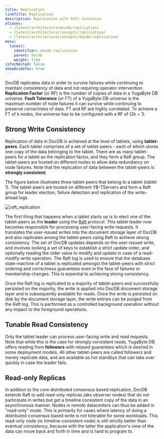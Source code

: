 ```yaml
---
title: Replication
linkTitle: Replication
description: Replication with Raft Consensus
aliases:
  - /latest/architecture/docdb/replication/
  - /latest/architecture/concepts/replication/
  - /latest/architecture/concepts/docdb/replication/
menu:
  latest:
    identifier: docdb-replication
    parent: docdb
    weight: 1144
isTocNested: false
showAsideToc: true
---
```


DocDB replicates data in order to survive failures while continuing to maintain consistency of
data and not requiring operator intervention. **Replication Factor** (or RF) is the number of copies
of data in a YugaByte DB universe. **Fault Tolerance** (or FT) of a YugaByte DB universe is the maximum
number of node failures it can survive while continuing to preserve correctness of data. FT and RF
are highly correlated. To achieve a FT of k nodes, the universe has to be configured with a RF of
(2k + 1).

## Strong Write Consistency

Replication of data in DocDB is achieved at the level of tablets, using **tablet-peers**. Each
tablet comprises of a set of tablet-peers - each of which stores one copy of the data belonging to
the tablet. There are as many tablet-peers for a tablet as the replication factor, and they form a
Raft group. The tablet-peers are hosted on different nodes to allow data redundancy on node
failures. Note that the replication of data between the tablet-peers is **strongly consistent**.

The figure below illustrates three tablet-peers that belong to a tablet (tablet 1). The tablet-peers
are hosted on different YB-TServers and form a Raft group for leader election, failure detection and
replication of the write-ahead logs.

![raft_replication](/images/architecture/raft_replication.png)

The first thing that happens when a tablet starts up is to elect one of the tablet-peers as the
**leader** using the [Raft](https://raft.github.io/) protocol. This tablet leader now becomes
responsible for processing user-facing write requests. It translates the user-issued writes into
the document storage layer of DocDB and also replicates among the tablet-peers using Raft to achieve strong consistency.
The set of DocDB updates depends on the user-issued write, and involves locking a set of keys to
establish a strict update order, and optionally reading the older value to modify and update in case
of a read-modify-write operation. The Raft log is used to ensure that the database state-machine of
a tablet is replicated amongst the tablet-peers with strict ordering and correctness guarantees even
in the face of failures or membership changes. This is essential to achieving strong consistency.

Once the Raft log is replicated to a majority of tablet-peers and successfully persisted on the
majority, the write is applied into DocDB document storage layer and is subsequently available for reads.  Once the
write is persisted on disk by the document storage layer, the write entries can be purged from the Raft log. This is
performed as a controlled background operation without any impact to the foreground operations.

## Tunable Read Consistency

Only the tablet leader can process user-facing write and read requests. Note that while this is the
case for strongly consistent reads, YugaByte DB offers reading from **followers** with relaxed
guarantees which is desired in some deployment models. All other tablet-peers are called followers
and merely replicate data, and are available as hot standbys that can take over quickly in case the
leader fails.

## Read-only Replicas

In addition to the core distributed consensus based replication, DocDB extends Raft to add
read-only replicas (aks observer nodes) that do not participate in writes but get a timeline consistent
copy of the data in an asynchronous manner. Nodes in remote  datacenters can thus be added in "read-only"
mode. This is primarily for cases where latency of doing a distributed consensus based write is not
tolerable for some workloads. This read-only node (or timeline-consistent node) is still strictly better than
eventual consistency, because with the latter the application's view of the data can move back and
forth in time and is hard to program to.

